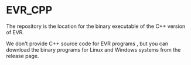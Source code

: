 # EVR_CPP
The repository is the location for the binary executable of the C++ version of EVR.

We don't provide C++ source code for EVR programs , but you can download the binary programs for Linux and Windows systems from the release page.
